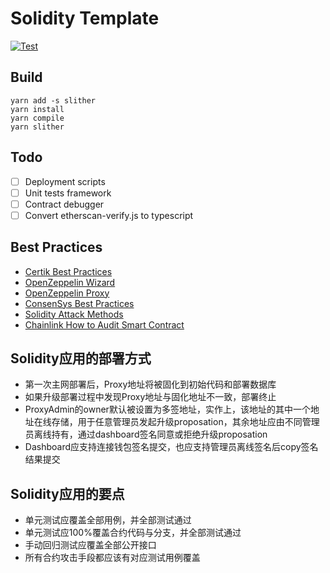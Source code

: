 # Solidity Template

[![Test](https://github.com/NpoolPlatform/solidity-template/actions/workflows/main.yml/badge.svg?branch=master)](https://github.com/NpoolPlatform/solidity-template/actions/workflows/main.yml)

## Build

```
yarn add -s slither
yarn install
yarn compile
yarn slither
```

## Todo

- [ ] Deployment scripts
- [ ] Unit tests framework
- [ ] Contract debugger
- [ ] Convert etherscan-verify.js to typescript

## Best Practices

- [Certik Best Practices](https://www.certik.com/zh-CN/resources/blog/FnfYrOCsy3MG9s9gixfbJ-upgradeable-proxy-contract-security-best-practices)
- [OpenZeppelin Wizard](https://wizard.openzeppelin.com/#custom)
- [OpenZeppelin Proxy](https://docs.openzeppelin.com/contracts/4.x/api/proxy)
- [ConsenSys Best Practices](https://github.com/ConsenSys/smart-contract-best-practices/blob/master/README-zh.md)
- [Solidity Attack Methods](https://github.com/slowmist/Knowledge-Base/blob/master/translations/solidity-security-comprehensive-list-of-known-attack-vectors-and-common-anti-patterns_zh-cn.md)
- [Chainlink How to Audit Smart Contract](https://blog.chain.link/how-to-audit-smart-contract-zh/)

## Solidity应用的部署方式

- 第一次主网部署后，Proxy地址将被固化到初始代码和部署数据库
- 如果升级部署过程中发现Proxy地址与固化地址不一致，部署终止
- ProxyAdmin的owner默认被设置为多签地址，实作上，该地址的其中一个地址在线存储，用于任意管理员发起升级proposation，其余地址应由不同管理员离线持有，通过dashboard签名同意或拒绝升级proposation
- Dashboard应支持连接钱包签名提交，也应支持管理员离线签名后copy签名结果提交

## Solidity应用的要点

- 单元测试应覆盖全部用例，并全部测试通过
- 单元测试应100%覆盖合约代码与分支，并全部测试通过
- 手动回归测试应覆盖全部公开接口
- 所有合约攻击手段都应该有对应测试用例覆盖
